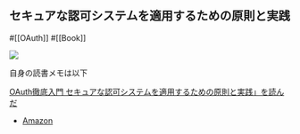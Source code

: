 ## セキュアな認可システムを適用するための原則と実践

#[[OAuth]] #[[Book]]

![](https://m.media-amazon.com/images/I/51CaA7dryjL._SX394_BO1,204,203,200_.jpg)

自身の読書メモは以下

[OAuth徹底入門 セキュアな認可システムを適用するための原則と実践」を読んだ](https://boykush.github.io/diaries/read-oauth2-in-action/)

- [Amazon](https://amzn.asia/d/1diCznE)